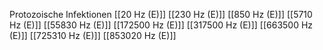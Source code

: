Protozoische Infektionen
[[20 Hz (E)]]
[[230 Hz (E)]]
[[850 Hz (E)]]
[[5710 Hz (E)]]
[[55830 Hz (E)]]
[[172500 Hz (E)]]
[[317500 Hz (E)]]
[[663500 Hz (E)]]
[[725310 Hz (E)]]
[[853020 Hz (E)]]